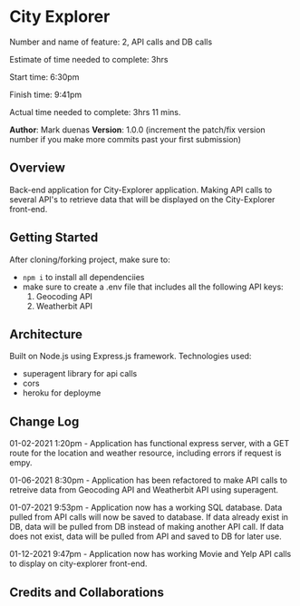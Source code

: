 # City Explorer

Number and name of feature: 2, API calls and DB calls

Estimate of time needed to complete: 3hrs

Start time: 6:30pm

Finish time: 9:41pm

Actual time needed to complete: 3hrs 11 mins.

**Author**: Mark duenas
**Version**: 1.0.0 (increment the patch/fix version number if you make more commits past your first submission)

## Overview
<!-- Provide a high level overview of what this application is and why you are building it, beyond the fact that it's an assignment for this class. (i.e. What's your problem domain?) -->
Back-end application for City-Explorer application. Making API calls to several API's to retrieve data that will be displayed on the City-Explorer front-end.

## Getting Started
<!-- What are the steps that a user must take in order to build this app on their own machine and get it running? -->
After cloning/forking project, make sure to:
- `npm i` to install all dependenciies
- make sure to create a .env file that includes all the following API keys:
  1. Geocoding API
  2. Weatherbit API
## Architecture
<!-- Provide a detailed description of the application design. What technologies (languages, libraries, etc) you're using, and any other relevant design information. -->
Built on Node.js using Express.js framework.
Technologies used:
  - superagent library for api calls
  - cors
  - heroku for deployme
## Change Log
<!-- Use this area to document the iterative changes made to your application as each feature is successfully implemented. Use time stamps. Here's an examples: -->

01-02-2021 1:20pm - Application has functional express server, with a GET route for the location and weather resource, including errors if request is empy.

01-06-2021 8:30pm - Application has been refactored to make API calls to retreive data from Geocoding API and Weatherbit API using superagent.

01-07-2021 9:53pm - Application now has a working SQL database. Data pulled from API calls will now be saved to database. If data already exist in DB, data will be pulled from DB
instead of making another API call. If data does not exist, data will be pulled from API and saved to DB for later use.

01-12-2021 9:47pm - Application now has working Movie and Yelp API calls to display on city-explorer front-end.

## Credits and Collaborations
<!-- Give credit (and a link) to other people or resources that helped you build this application. -->
